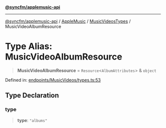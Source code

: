 [**@syncfm/applemusic-api**](../../../../../../README.md)

***

[@syncfm/applemusic-api](../../../../../../globals.md) / [AppleMusic](../../../README.md) / [MusicVideosTypes](../README.md) / MusicVideoAlbumResource

# Type Alias: MusicVideoAlbumResource

> **MusicVideoAlbumResource** = `Resource`\<`AlbumAttributes`\> & `object`

Defined in: [endpoints/MusicVideos/types.ts:53](https://github.com/sync-fm/applemusic-api/blob/9ff258d5e3837a0cb0f9914911c5614d92f344ed/src/endpoints/MusicVideos/types.ts#L53)

## Type Declaration

### type

> **type**: `"albums"`
